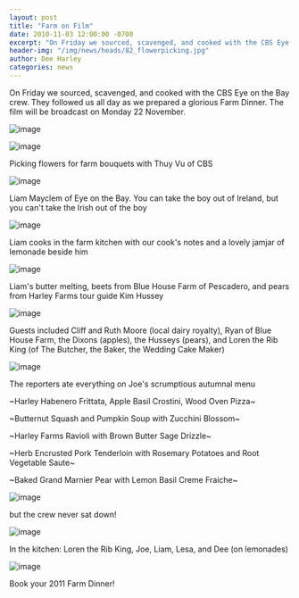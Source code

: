 ```yaml
---
layout: post
title: "Farm on Film"
date: 2010-11-03 12:00:00 -0700
excerpt: "On Friday we sourced, scavenged, and cooked with the CBS Eye on the Bay crew. They followed us ..."
header-img: "/img/news/heads/82_flowerpicking.jpg"
author: Dee Harley
categories: news
---
```

On Friday we sourced, scavenged, and cooked with the CBS Eye on the
Bay crew. They followed us all day as we prepared a glorious Farm
Dinner. The film will be broadcast on Monday 22 November.

![image](/img/news/82_flowerpicking.jpg)

![image](/img/news/82_garden.jpg)

Picking flowers for farm bouquets with Thuy Vu of CBS

![image](/img/news/82_liambutter.jpg)

Liam Mayclem of Eye on the Bay. You can take the boy out of Ireland,
but you can't take the Irish out of the boy

![image](/img/news/82_liamcooks.jpg)

Liam cooks in the farm kitchen with our cook's notes and a lovely
jamjar of lemonade beside him

![image](/img/news/82_butter.jpg)

Liam's butter melting, beets from Blue House Farm of Pescadero, and
pears from Harley Farms tour guide Kim Hussey

![image](/img/news/82_beforetable.jpg)

Guests included Cliff and Ruth Moore (local dairy royalty), Ryan of
Blue House Farm, the Dixons (apples), the Husseys (pears), and Loren
the Rib King (of The Butcher, the Baker, the Wedding Cake Maker)

![image](/img/news/82_thuysoup.jpg)

The reporters ate everything on Joe's scrumptious autumnal menu

~Harley Habenero Frittata, Apple Basil Crostini, Wood Oven Pizza~

~Butternut Squash and Pumpkin Soup with Zucchini Blossom~

~Harley Farms Ravioli with Brown Butter Sage Drizzle~

~Herb Encrusted Pork Tenderloin with Rosemary Potatoes and Root
Vegetable Saute~

~Baked Grand Marnier Pear with Lemon Basil Creme Fraiche~



![image](/img/news/82_cameraman.jpg)

but the crew never sat down!



![image](/img/news/82_kitchenstaff.jpg)

In the kitchen: Loren the Rib King, Joe, Liam, Lesa, and Dee (on
lemonades)



![image](/img/news/82_goatprofile.jpg)

Book your 2011 Farm Dinner!

